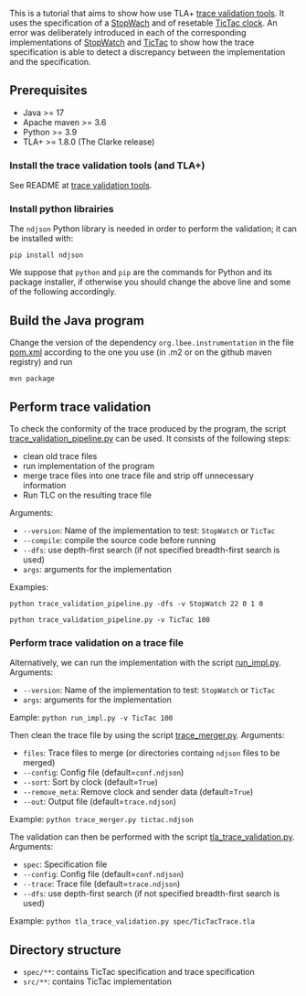 This is a tutorial that aims to show how use TLA+ 
[trace validation tools](https://github.com/lbinria/trace_validation_tools).
It uses the specification of a 
[StopWach](spec/StopWatch.tla)
and of resetable 
[TicTac clock](spec/TicTac.tla). 
An error was deliberately introduced in each of the corresponding implementations of 
[StopWatch](src/main/java/org/lbee/clocks/StopWatch.java) 
and 
[TicTac](src/main/java/org/lbee/clocks/TicTac.java) 
to show how the trace specification is able to detect a discrepancy between the implementation and the specification.

## Prerequisites

 - Java >= 17
 - Apache maven >= 3.6
 - Python >= 3.9
 - TLA+ >= 1.8.0 (The Clarke release)

### Install the trace validation tools (and TLA+)

See README at [trace validation tools](https://github.com/lbinria/trace_validation_tools).

### Install python librairies

The `ndjson` Python library is needed in order to perform the
validation; it can be installed with:

`pip install ndjson` 

We suppose that `python` and `pip` are the commands for Python and
its package installer, if otherwise you should change the above line
and some of the following accordingly.

## Build the Java program

Change the version of the dependency `org.lbee.instrumentation` in the
file [pom.xml](pom.xml#L22) according to the one you use (in .m2 or on the
github maven registry) and run

`mvn package`

## Perform trace validation

To check the conformity of the trace produced by the program, the
script [trace_validation_pipeline.py](trace_validation_pipeline.py)
can be used. It consists of the following steps:
 - clean old trace files
 - run implementation of the program
 - merge trace files into one trace file and strip off unnecessary information 
 - Run TLC on the resulting trace file

Arguments:
- `--version`: Name of the implementation to test: `StopWatch` or `TicTac`
- `--compile`: compile the source code before running
- `--dfs`: use depth-first search (if not specified breadth-first search is used)
- `args`: arguments for the implementation

Examples:

`python trace_validation_pipeline.py -dfs -v StopWatch 22 0 1 0` 

`python trace_validation_pipeline.py -v TicTac 100` 

### Perform trace validation on a trace file 

Alternatively, we can run the implementation with the script [run_impl.py](run_impl.py). Arguments:
- `--version`: Name of the implementation to test: `StopWatch` or `TicTac`
- `args`: arguments for the implementation

Eample: `python run_impl.py -v TicTac 100`

Then clean the trace file by using the script [trace_merger.py](trace_merger.py). Arguments:
- `files`: Trace files to merge (or directories containg `ndjson` files to be merged)
- `--config`: Config file (default=`conf.ndjson`)
- `--sort`: Sort by clock (default=`True`)
- `--remove_meta`: Remove clock and sender data (default=`True`)
- `--out`: Output file (default=`trace.ndjson`)

Example: `python trace_merger.py tictac.ndjson `

The validation can then be performed with the script 
[tla_trace_validation.py](tla_trace_validation.py).
Arguments:
- `spec`: Specification file
- `--config`: Config file (default=`conf.ndjson`)
- `--trace`: Trace file (default=`trace.ndjson`)
- `--dfs`: use depth-first search (if not specified breadth-first search is used)

Example: `python tla_trace_validation.py spec/TicTacTrace.tla`

## Directory structure

 - `spec/**`: contains TicTac specification and trace specification
 - `src/**`: contains TicTac implementation
